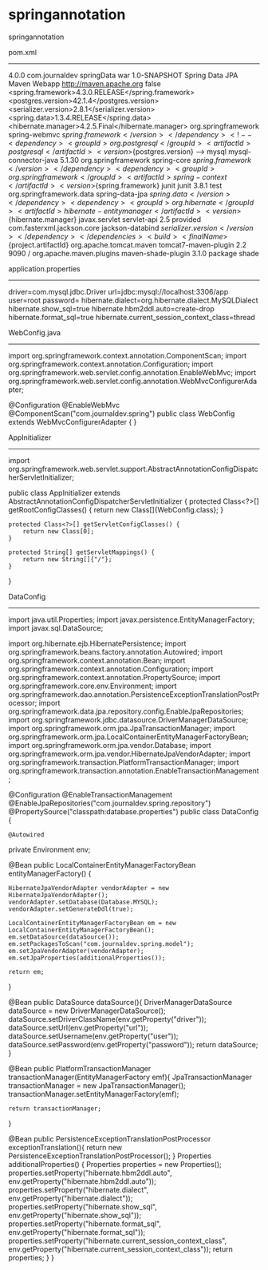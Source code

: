 # springannotation
springannotation


pom.xml
*******
<project 
	xmlns="http://maven.apache.org/POM/4.0.0" 
	xmlns:xsi="http://www.w3.org/2001/XMLSchema-instance" xsi:schemaLocation="http://maven.apache.org/POM/4.0.0 http://maven.apache.org/maven-v4_0_0.xsd">
	<modelVersion>4.0.0</modelVersion>
	<groupId>com.journaldev</groupId>
	<artifactId>springData</artifactId>
	<packaging>war</packaging>
	<version>1.0-SNAPSHOT</version>
	<name>Spring Data JPA Maven Webapp</name>
	<url>http://maven.apache.org</url>
	<properties>
		<failOnMissingWebXml>false</failOnMissingWebXml>
		<spring.framework>4.3.0.RELEASE</spring.framework>
		<postgres.version>42.1.4</postgres.version>
		<serializer.version>2.8.1</serializer.version>
		<spring.data>1.3.4.RELEASE</spring.data>
		<hibernate.manager>4.2.5.Final</hibernate.manager>
	</properties>
	<dependencies>
		<dependency>
			<groupId>org.springframework</groupId>
			<artifactId>spring-webmvc</artifactId>
			<version>${spring.framework}</version>
		</dependency>
		<!-- <dependency><groupId>org.postgresql</groupId><artifactId>postgresql</artifactId><version>${postgres.version}</version></dependency> -->
		<dependency>
			<groupId>mysql</groupId>
			<artifactId>mysql-connector-java</artifactId>
			<version>5.1.30</version>
		</dependency>
		<dependency>
			<groupId>org.springframework</groupId>
			<artifactId>spring-core</artifactId>
			<version>${spring.framework}</version>
		</dependency>
		<dependency>
			<groupId>org.springframework</groupId>
			<artifactId>spring-context</artifactId>
			<version>${spring.framework}</version>
		</dependency>
		<dependency>
			<groupId>junit</groupId>
			<artifactId>junit</artifactId>
			<version>3.8.1</version>
			<scope>test</scope>
		</dependency>
		<dependency>
			<groupId>org.springframework.data</groupId>
			<artifactId>spring-data-jpa</artifactId>
			<version>${spring.data}</version>
		</dependency>
		<dependency>
			<groupId>org.hibernate</groupId>
			<artifactId>hibernate-entitymanager</artifactId>
			<version>${hibernate.manager}</version>
		</dependency>
		<dependency>
			<groupId>javax.servlet</groupId>
			<artifactId>servlet-api</artifactId>
			<version>2.5</version>
			<scope>provided</scope>
		</dependency>
		<dependency>
			<groupId>com.fasterxml.jackson.core</groupId>
			<artifactId>jackson-databind</artifactId>
			<version>${serializer.version}</version>
		</dependency>
	</dependencies>
	<build>
		<finalName>${project.artifactId}</finalName>
		<plugins>
			<plugin>
				<groupId>org.apache.tomcat.maven</groupId>
				<artifactId>tomcat7-maven-plugin</artifactId>
				<version>2.2</version>
				<configuration>
					<port>9090</port>
					<path>/</path>
				</configuration>
			</plugin>
			<plugin>
				<groupId>org.apache.maven.plugins</groupId>
				<artifactId>maven-shade-plugin</artifactId>
				<version>3.1.0</version>
				<configuration>
					<!-- put your configurations here -->
				</configuration>
				<executions>
					<execution>
						<phase>package</phase>
						<goals>
							<goal>shade</goal>
						</goals>
					</execution>
				</executions>
			</plugin>
		</plugins>
	</build>
</project>

application.properties
***********************

driver=com.mysql.jdbc.Driver
url=jdbc:mysql://localhost:3306/app
user=root
password=
hibernate.dialect=org.hibernate.dialect.MySQLDialect
hibernate.show_sql=true
hibernate.hbm2ddl.auto=create-drop
hibernate.format_sql=true
hibernate.current_session_context_class=thread

WebConfig.java
***************

import org.springframework.context.annotation.ComponentScan;
import org.springframework.context.annotation.Configuration;
import org.springframework.web.servlet.config.annotation.EnableWebMvc;
import org.springframework.web.servlet.config.annotation.WebMvcConfigurerAdapter;

@Configuration
@EnableWebMvc
@ComponentScan("com.journaldev.spring")
public class WebConfig extends WebMvcConfigurerAdapter {
}


AppInitializer
***************



import org.springframework.web.servlet.support.AbstractAnnotationConfigDispatcherServletInitializer;

public class AppInitializer extends AbstractAnnotationConfigDispatcherServletInitializer {
    protected Class<?>[] getRootConfigClasses() {
        return new Class[]{WebConfig.class};
    }

    protected Class<?>[] getServletConfigClasses() {
        return new Class[0];
    }

    protected String[] getServletMappings() {
        return new String[]{"/"};
    }
}


DataConfig
***********


import java.util.Properties;
import javax.persistence.EntityManagerFactory;
import javax.sql.DataSource;

import org.hibernate.ejb.HibernatePersistence;
import org.springframework.beans.factory.annotation.Autowired;
import org.springframework.context.annotation.Bean;
import org.springframework.context.annotation.Configuration;
import org.springframework.context.annotation.PropertySource;
import org.springframework.core.env.Environment;
import org.springframework.dao.annotation.PersistenceExceptionTranslationPostProcessor;
import org.springframework.data.jpa.repository.config.EnableJpaRepositories;
import org.springframework.jdbc.datasource.DriverManagerDataSource;
import org.springframework.orm.jpa.JpaTransactionManager;
import org.springframework.orm.jpa.LocalContainerEntityManagerFactoryBean;
import org.springframework.orm.jpa.vendor.Database;
import org.springframework.orm.jpa.vendor.HibernateJpaVendorAdapter;
import org.springframework.transaction.PlatformTransactionManager;
import org.springframework.transaction.annotation.EnableTransactionManagement;

@Configuration
@EnableTransactionManagement
@EnableJpaRepositories("com.journaldev.spring.repository")
@PropertySource("classpath:database.properties")
public class DataConfig {

	@Autowired
  private Environment env;

  @Bean
  public LocalContainerEntityManagerFactoryBean entityManagerFactory() {
    
    HibernateJpaVendorAdapter vendorAdapter = new HibernateJpaVendorAdapter();
    vendorAdapter.setDatabase(Database.MYSQL);
    vendorAdapter.setGenerateDdl(true);
    
    LocalContainerEntityManagerFactoryBean em = new LocalContainerEntityManagerFactoryBean();
    em.setDataSource(dataSource());
    em.setPackagesToScan("com.journaldev.spring.model");
    em.setJpaVendorAdapter(vendorAdapter);
    em.setJpaProperties(additionalProperties());
 
    return em;
  }
  
  @Bean
  public DataSource dataSource(){
    DriverManagerDataSource dataSource = new DriverManagerDataSource();
    dataSource.setDriverClassName(env.getProperty("driver"));
    dataSource.setUrl(env.getProperty("url"));
    dataSource.setUsername(env.getProperty("user"));
    dataSource.setPassword(env.getProperty("password"));
    return dataSource;
  }
  
  @Bean
  public PlatformTransactionManager transactionManager(EntityManagerFactory emf){
    JpaTransactionManager transactionManager = new JpaTransactionManager();
    transactionManager.setEntityManagerFactory(emf);
  
    return transactionManager;
  }
  
  @Bean
  public PersistenceExceptionTranslationPostProcessor exceptionTranslation(){
    return new PersistenceExceptionTranslationPostProcessor();
  }
  Properties additionalProperties() {
    Properties properties = new Properties();
    properties.setProperty("hibernate.hbm2ddl.auto", env.getProperty("hibernate.hbm2ddl.auto"));
	properties.setProperty("hibernate.dialect", env.getProperty("hibernate.dialect"));
	properties.setProperty("hibernate.show_sql", env.getProperty("hibernate.show_sql"));
	properties.setProperty("hibernate.format_sql", env.getProperty("hibernate.format_sql"));
    properties.setProperty("hibernate.current_session_context_class", env.getProperty("hibernate.current_session_context_class"));
    return properties;
  }
}


